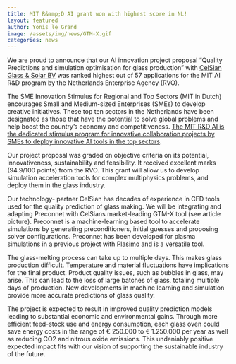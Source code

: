 ```yaml
---
title: MIT R&amp;D AI grant won with highest score in NL!
layout: featured
author: Yonis le Grand
image: /assets/img/news/GTM-X.gif
categories: news
---
```


We are proud to announce that our AI innovation project proposal “Quality Predictions and simulation optimisation for glass production” with [CelSian Glass & Solar BV](https://www.celsian.nl/) was ranked highest out of 57 applications for the MIT AI R&D program by the Netherlands Enterprise Agency (RVO).

The SME Innovation Stimulus for Regional and Top Sectors (MIT in Dutch) encourages Small and Medium-sized Enterprises (SMEs) to develop creative initiatives. These top ten sectors in the Netherlands have been designated as those that have the potential to solve global problems and help boost the country’s economy and competitiveness. [The MIT R&D AI is the dedicated stimulus program for innovative collaboration projects by SMEs to deploy innovative AI tools in the top sectors](http://ained.nl/ained-geeft-stevige-impuls-aan-mkb-voor-ontwikkeling-en-toepassing-van-ai-2/ ).

Our project proposal was graded on objective criteria on its potential, innovativeness, sustainability and feasibility. It received excellent marks (94.9/100 points) from the RVO. This grant will allow us to develop simulation acceleration tools for complex multiphysics problems, and deploy them in the glass industry.

Our technology- partner CelSian has decades of experience in CFD tools used for the quality prediction of glass making. We will be integrating and adapting Preconnet with CelSians market-leading GTM-X tool (see article picture). Preconnet is a machine-learning based tool to accelerate simulations by generating preconditioners, initial guesses and proposing solver configurations. Preconnet has been developed for plasma simulations in a previous project with [Plasimo](/posts/news/2022/01/10/Preconnet_Teamup) and is a versatile tool.

The glass-melting process can take up to multiple days. This makes glass production difficult. Temperature and material fluctuations have implications for the final product. Product quality issues, such as bubbles in glass, may arise. This can lead to the loss of large batches of glass, totaling multiple days of production. New developments in machine learning and simulation provide more accurate predictions of glass quality.

The project is expected to result in improved quality prediction models leading to substantial economic and environmental gains. Through more efficient feed-stock use and energy consumption, each glass oven could save energy costs in the range of  € 250.000 to € 1.250.000 per year as well as reducing CO2 and nitrous oxide emissions. This undeniably positive expected impact fits with our vision of supporting the sustainable industry of the future.
